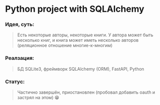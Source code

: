 # Python project with SQLAlchemy
### **Идея, суть:**
> Есть некоторые авторы, некоторые книги. У автора может быть несколько книг, и книга может иметь несколько авторов (реляционное отношение многие-к-многим)
### **Реалзация:**
> БД SQLite3, фреймворк SQLAlchemy (ORM), FastAPI, Python 
### **Статус:**
> Частично завершён, приостановлен (пробовал добавить oauth и застрял на этом)
:grin:
